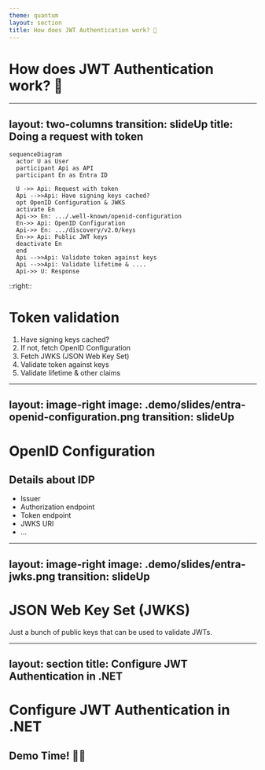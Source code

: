 ```yaml
---
theme: quantum
layout: section
title: How does JWT Authentication work? 🔐
---
```


# How does JWT Authentication work? 🔐

---
layout: two-columns
transition: slideUp
title: Doing a request with token
---


```mermaid
sequenceDiagram
  actor U as User
  participant Api as API
  participant En as Entra ID

  U ->> Api: Request with token
  Api -->>Api: Have signing keys cached?
  opt OpenID Configuration & JWKS
  activate En
  Api->> En: .../.well-known/openid-configuration
  En->> Api: OpenID Configuration
  Api->> En: .../discovery/v2.0/keys
  En->> Api: Public JWT keys
  deactivate En
  end
  Api -->>Api: Validate token against keys
  Api -->>Api: Validate lifetime & ....
  Api->> U: Response
```

::right::

# Token validation

1. Have signing keys cached?
1. If not, fetch OpenID Configuration
1. Fetch JWKS (JSON Web Key Set)
1. Validate token against keys
1. Validate lifetime & other claims

---
layout: image-right
image: .demo/slides/entra-openid-configuration.png
transition: slideUp
---

# OpenID Configuration

## Details about IDP

- Issuer
- Authorization endpoint
- Token endpoint
- JWKS URI
- ...


---
layout: image-right
image: .demo/slides/entra-jwks.png
transition: slideUp
---

# JSON Web Key Set (JWKS)

Just a bunch of public keys that can be used to validate JWTs.

---
layout: section
title: Configure JWT Authentication in .NET
---

# Configure JWT Authentication in .NET

## Demo Time! 🧑‍💻
